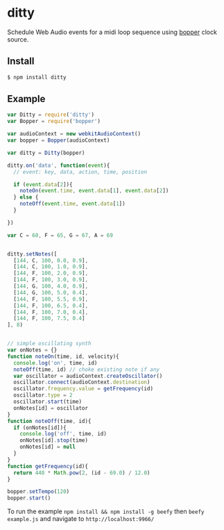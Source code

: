 ditty
===

Schedule Web Audio events for a midi loop sequence using [bopper](https://github.com/mmckegg/bopper) clock source.

## Install

```bash
$ npm install ditty
```

## Example

```js
var Ditty = require('ditty')
var Bopper = require('bopper')

var audioContext = new webkitAudioContext()
var bopper = Bopper(audioContext)

var ditty = Ditty(bopper)

ditty.on('data', function(event){
  // event: key, data, action, time, position

  if (event.data[2]){
    noteOn(event.time, event.data[1], event.data[2])
  } else {
    noteOff(event.time, event.data[1])
  }

})

var C = 60, F = 65, G = 67, A = 69


ditty.setNotes([
  [144, C, 100, 0.0, 0.9],
  [144, C, 100, 1.0, 0.9],
  [144, F, 100, 2.0, 0.9],
  [144, F, 100, 3.0, 0.9],
  [144, G, 100, 4.0, 0.9],
  [144, G, 100, 5.0, 0.4],
  [144, F, 100, 5.5, 0.9],
  [144, F, 100, 6.5, 0.4],
  [144, F, 100, 7.0, 0.4],
  [144, F, 100, 7.5, 0.4]
], 8)


// simple oscillating synth
var onNotes = {}
function noteOn(time, id, velocity){
  console.log('on', time, id)
  noteOff(time, id) // choke existing note if any
  var oscillator = audioContext.createOscillator()
  oscillator.connect(audioContext.destination)
  oscillator.frequency.value = getFrequency(id)
  oscillator.type = 2
  oscillator.start(time)
  onNotes[id] = oscillator
}
function noteOff(time, id){
  if (onNotes[id]){
    console.log('off', time, id)
    onNotes[id].stop(time)
    onNotes[id] = null
  }
}
function getFrequency(id){
  return 440 * Math.pow(2, (id - 69.0) / 12.0)
}

bopper.setTempo(120)
bopper.start()
```

To run the example `npm install && npm install -g beefy` then `beefy example.js` and navigate to `http://localhost:9966/`